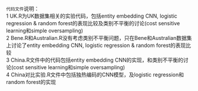 `代码文件`说明：  
1 UK.R为UK数据集相关的实验代码，包括entity embedding CNN, logistic regression & random forest的表现比较及类别不平衡的讨论(cost sensitive learning和simple oversampling)  
2 Bene.R和Australian.R没有考虑类别不平衡问题，只在Bene和Australian数据集上讨论了entity embedding CNN, logistic regression & random forest的表现比较  
3 China.R文件中的代码包括entity embedding CNN的实现，和类别不平衡的讨论(cost sensitive learning和simple oversampling)  
4 China对比实验.R文件中包括独热编码的CNN模型，及logistic regression和random forest的实现  

